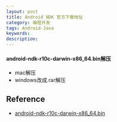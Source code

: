 ```yaml
---
layout: post
title: Android NDK 官方下载地址
category: 编程开发
tags: Android-Java
keywords: 
description: 
---
```


#### android-ndk-r10c-darwin-x86_64.bin解压

* mac解压
* windows改成.rar解压

## Reference

* [android-ndk-r10c-darwin-x86_64.bin](https://dl.google.com/android/ndk/android-ndk-r10c-darwin-x86_64.bin)